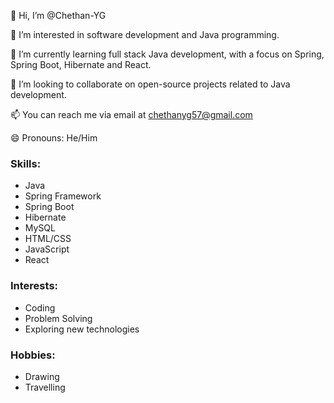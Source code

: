 👋 Hi, I’m @Chethan-YG

👀 I’m interested in software development and Java programming.

🌱 I’m currently learning full stack Java development, with a focus on Spring, Spring Boot, Hibernate and React.

💞️ I’m looking to collaborate on open-source projects related to Java development.

📫 You can reach me via email at chethanyg57@gmail.com

😄 Pronouns: He/Him

### Skills:
- Java
- Spring Framework
- Spring Boot
- Hibernate
- MySQL
- HTML/CSS
- JavaScript
- React

### Interests:
- Coding
- Problem Solving
- Exploring new technologies

### Hobbies:
- Drawing
- Travelling
